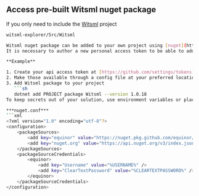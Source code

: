 ## Access pre-built Witsml nuget package

If you only need to include the [Witsml](https://github.com/equinor/witsml-explorer/tree/main/Src/Witsml) project
```sh
witsml-explorer/Src/Witsml

Witsml nuget package can be added to your own project using [nuget](https://docs.microsoft.com/en-us/nuget/). 
It is necessary to author a new personal access token to be able to add the package to your project. A `nuget.config` (config file at solution, user or global scope) has to accommodate for username and the token afterwards.

**Example** 

1. Create your api access token at [https://github.com/settings/tokens](https://github.com/settings/tokens)
2. Make those available through a config file at your preferred location (see: [configuring-nuget-behavior](https://docs.microsoft.com/en-us/nuget/consume-packages/configuring-nuget-behavior))
3. Add Witsml package to your project
   ```sh
   dotnet add PROJECT package Witsml --version 1.0.18
To keep secrets out of your solution, use environment variables or place you nuget.config file under user scope (e.g. `~/.nuget/nuget.config`). An example with credentials as environment variables has been outlined below

***nuget.conf***
```xml
<?xml version="1.0" encoding="utf-8"?>
<configuration>
    <packageSources>
        <add key="equinor" value="https://nuget.pkg.github.com/equinor/index.json" />
        <add key="nuget.org" value="https://api.nuget.org/v3/index.json" protocolVersion="3" />
    </packageSources>
    <packageSourceCredentials>
        <equinor>
            <add key="Username" value="%USERNAME%" />
            <add key="ClearTextPassword" value="%CLEARTEXTPASSWORD%" />
        </equinor>
    </packageSourceCredentials>
</configuration>
```
